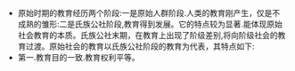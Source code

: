 - 原始时期的教育经历两个阶段:一是原始人群阶段.人类的教育刚产生，仅是不成熟的雏形:二是氏族公社阶段,教育得到发展。它的特点较为显著.能体现原始社会教育的本质。氏族公社末期，在教育上出现了阶级差别,将向阶级社会的教育过渡。原始社会的教育以氏族公社阶段的教育为代表，其特点如下:
- 第一.教育目的一致.教育权利平等。